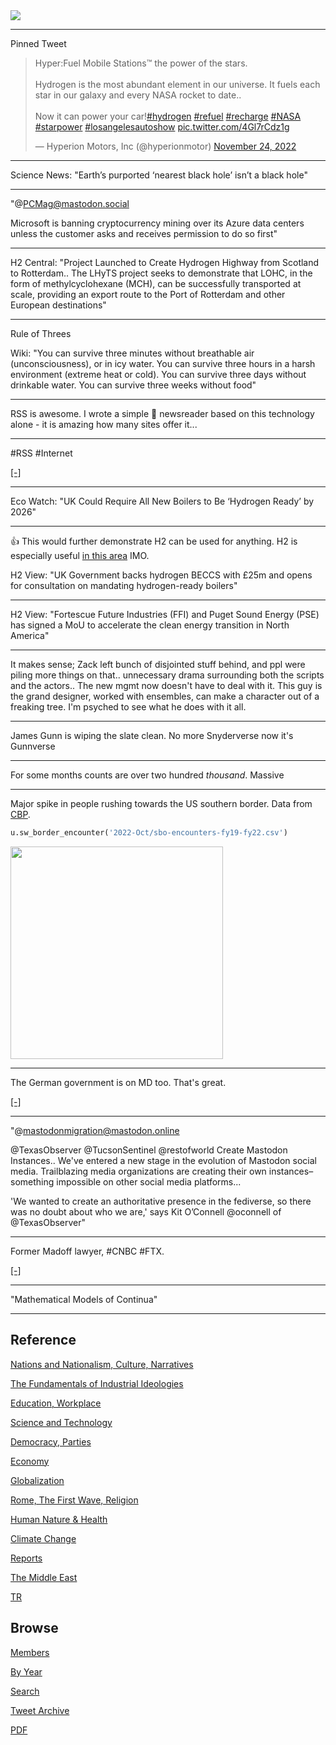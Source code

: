 <img src="https://drive.google.com/uc?export=view&id=1B2wf9R7AMH1d7Vw6e2mucLbIQ5NSjir7"/>

---

Pinned Tweet

<blockquote class="twitter-tweet"><p lang="en" dir="ltr">Hyper:Fuel Mobile Stations™ the power of the stars.<br><br>Hydrogen is the most abundant element in our universe. It fuels each star in our galaxy and every NASA rocket to date.. <br><br>Now it can power your car!<a href="https://twitter.com/hashtag/hydrogen?src=hash&amp;ref_src=twsrc%5Etfw">#hydrogen</a> <a href="https://twitter.com/hashtag/refuel?src=hash&amp;ref_src=twsrc%5Etfw">#refuel</a> <a href="https://twitter.com/hashtag/recharge?src=hash&amp;ref_src=twsrc%5Etfw">#recharge</a> <a href="https://twitter.com/hashtag/NASA?src=hash&amp;ref_src=twsrc%5Etfw">#NASA</a> <a href="https://twitter.com/hashtag/starpower?src=hash&amp;ref_src=twsrc%5Etfw">#starpower</a> <a href="https://twitter.com/hashtag/losangelesautoshow?src=hash&amp;ref_src=twsrc%5Etfw">#losangelesautoshow</a> <a href="https://t.co/4Gl7rCdz1g">pic.twitter.com/4Gl7rCdz1g</a></p>&mdash; Hyperion Motors, Inc (@hyperionmotor) <a href="https://twitter.com/hyperionmotor/status/1595587623783141376?ref_src=twsrc%5Etfw">November 24, 2022</a></blockquote> <script async src="https://platform.twitter.com/widgets.js" charset="utf-8"></script>

---


Science News: "Earth’s purported ‘nearest black hole’ isn’t a black hole"

---

"@PCMag@mastodon.social

Microsoft is banning cryptocurrency mining over its Azure data centers
unless the customer asks and receives permission to do so first"

---

H2 Central: "Project Launched to Create Hydrogen Highway from Scotland
to Rotterdam.. The LHyTS project seeks to demonstrate that LOHC, in
the form of methylcyclohexane (MCH), can be successfully transported
at scale, providing an export route to the Port of Rotterdam and other
European destinations"

---

Rule of Threes

Wiki: "You can survive three minutes without breathable air
(unconsciousness), or in icy water. You can survive three hours in a
harsh environment (extreme heat or cold). You can survive three days
without drinkable water. You can survive three weeks without food"

---

RSS is awesome. I wrote a simple 🐍 newsreader based on this
technology alone - it is amazing how many sites offer it... 

---

\#RSS \#Internet

[[-]](https://aus.social/@attacus/109499740512576514)

---

Eco Watch: "UK Could Require All New Boilers to Be ‘Hydrogen Ready’ by
2026"

---

👍 This would further demonstrate H2 can be used for anything. H2 is
especially useful [in this area](2022/02/h2-end-use.html#heating) IMO.

H2 View: "UK Government backs hydrogen BECCS with £25m and opens for
consultation on mandating hydrogen-ready boilers"

---

H2 View: "Fortescue Future Industries (FFI) and Puget Sound Energy
(PSE) has signed a MoU to accelerate the clean energy transition in
North America"

---

It makes sense; Zack left bunch of disjointed stuff behind, and ppl
were piling more things on that.. unnecessary drama surrounding both
the scripts and the actors.. The new mgmt now doesn't have to deal
with it. This guy is the grand designer, worked with ensembles, can
make a character out of a freaking tree.  I'm psyched to see what he
does with it all.

---

James Gunn is wiping the slate clean. No more Snyderverse now it's Gunnverse

---

For some months counts are over two hundred *thousand*. Massive

---

Major spike in people rushing towards the US southern border. Data from
[CBP](https://www.cbp.gov/document/stats/southwest-land-border-encounters).

```python
u.sw_border_encounter('2022-Oct/sbo-encounters-fy19-fy22.csv')
```

<img width="340" src="https://pbs.twimg.com/media/Fj9qwm1XoAEUgGc?format=png&name=small"/>

---

The German government is on MD too. That's great. 

[[-]](https://social.bund.de/explore)

---

"@mastodonmigration@mastodon.online

@TexasObserver @TucsonSentinel @restofworld Create Mastodon
Instances.. We've entered a new stage in the evolution of Mastodon
social media. Trailblazing media organizations are creating their own
instances–something impossible on other social media platforms...

'We wanted to create an authoritative presence in the fediverse, so
there was no doubt about who we are,' says Kit O’Connell @oconnell of
@TexasObserver"

---

Former Madoff lawyer, \#CNBC \#FTX. 

[[-]](https://youtu.be/pLmRwCmFFSw?t=11)

---

"Mathematical Models of Continua"

---

## Reference

[Nations and Nationalism, Culture, Narratives](2013/02/nations-and-nationalism.html)

[The Fundamentals of Industrial Ideologies](2011/04/fundamentals-of-industrial-ideologies.html)

[Education, Workplace](2017/09/education-workplace.html)

[Science and Technology](2018/09/science-technology.html)

[Democracy, Parties](2016/11/democracy.html)

[Economy](2018/05/economy.html)

[Globalization](2018/09/globalization.html)

[Rome, The First Wave, Religion](2017/12/rome.html)

[Human Nature & Health](2020/07/human-nature.html)

[Climate Change](2018/12/climate.html)

[Reports](2019/05/reports.html)

[The Middle East](2019/07/middleeast.html)

[TR](../tr)

## Browse

[Members](2022/08/members.html)

[By Year](years.html)

[Search](search.html)

[Tweet Archive](tweets/index.html)

[PDF](https://drive.google.com/uc?export=view&id=1FSi-1MnqXVq_PVTEXzzflwN8-7h92N_R)

